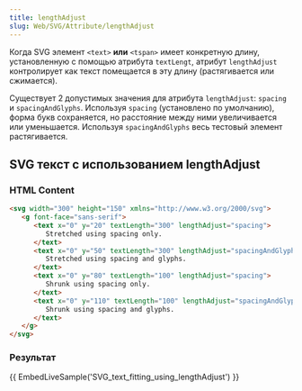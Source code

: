 ```yaml
---
title: lengthAdjust
slug: Web/SVG/Attribute/lengthAdjust
---
```


Когда SVG элемент `<text>` **или** `<tspan>` имеет конкретную длину, установленную с помощью атрибута `textLengt`, атрибут `lengthAdjust` контролирует как текст помещается в эту длину (растягивается или сжимается).

Существует 2 допустимых значения для атрибута `lengthAdjust`: `spacing` и `spacingAndGlyphs`. Используя `spacing` (установлено по умолчанию), форма букв сохраняется, но расстояние между ними увеличивается или уменьшается. Используя `spacingAndGlyphs` весь тестовый элемент растягивается.

## SVG текст с использованием lengthAdjust

### HTML Content

```html
<svg width="300" height="150" xmlns="http://www.w3.org/2000/svg">
   <g font-face="sans-serif">
      <text x="0" y="20" textLength="300" lengthAdjust="spacing">
         Stretched using spacing only.
      </text>
      <text x="0" y="50" textLength="300" lengthAdjust="spacingAndGlyphs">
         Stretched using spacing and glyphs.
      </text>
      <text x="0" y="80" textLength="100" lengthAdjust="spacing">
         Shrunk using spacing only.
      </text>
      <text x="0" y="110" textLength="100" lengthAdjust="spacingAndGlyphs">
         Shrunk using spacing and glyphs.
      </text>
   </g>
</svg>
```

### Результат

{{ EmbedLiveSample('SVG_text_fitting_using_lengthAdjust') }}
